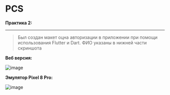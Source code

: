 # PCS

**Практика 2:**

---

> Был создан макет оцна авторизации в приложении при помощи использования Flutter и Dart. ФИО указаны в нижней части скриншота

**Веб версия:**

![image](https://github.com/user-attachments/assets/59833bdf-5d12-4a61-b13b-3bac32238b2e)


**Эмулятор Pixel 8 Pro:**

![image](https://github.com/user-attachments/assets/e5a984fe-9cde-4939-b474-aeddc247d1e6)
 
